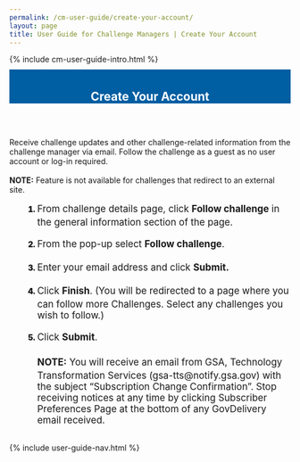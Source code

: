 ```yaml
---
permalink: /cm-user-guide/create-your-account/
layout: page
title: User Guide for Challenge Managers | Create Your Account
---
```

<div class="row">
  <div class="col-sm-12">{% include cm-user-guide-intro.html %}</div>
</div>
<div class="row" style="padding-top: 10px; padding-bottom: 30px;">
  <div class="col-sm-12" style="padding-top: 6px; background-color: #005ea2; color: #ffffff; text-align: center;">
    <h2>Create Your Account</h2>
  </div>
</div>
<div class="row">
  <div class="col-sm-7">
    <p>Receive challenge updates and other challenge-related information from the challenge manager via email.  Follow the challenge as a guest as no user account or log-in required.<br>
      <br>
      <b>NOTE:</b> Feature is not available for challenges that redirect to an external site.</p>
    <ol style="padding-left: 50px;">
      <li style="font-weight:900;"><span style="font-size: 1.06rem; line-height: 1.5; font-weight: 400;">From challenge details page, click <b>Follow challenge</b> in the general information section of the page. </span></li>
      <br>
      <li style="font-weight:900;"><span style="font-size: 1.06rem; line-height: 1.5; font-weight: 400;">From the pop-up select <b>Follow challenge</b>.</span></li><br>
      <li style="font-weight:900;"><span style="font-size: 1.06rem; line-height: 1.5; font-weight: 400;">Enter your email address and click <b>Submit.</b></span></li><br>
      <li style="font-weight:900;"><span style="font-size: 1.06rem; line-height: 1.5; font-weight: 400;">Click <b>Finish</b>. (You will be redirected to a page where you can follow more Challenges. Select any challenges you wish to follow.)</span></li><br>
      <li style="font-weight:900;"><span style="font-size: 1.06rem; line-height: 1.5; font-weight: 400;">Click <b>Submit</b>.<br><br><b>NOTE:</b> You will receive an email from GSA, Technology Transformation Services (gsa-tts@notify.gsa.gov) with the subject “Subscription Change Confirmation”.  Stop receiving notices at any time by clicking Subscriber Preferences Page at the bottom of any GovDelivery email received.</span></li>
    </ol>
  </div>
  <div class="col-sm-1">&nbsp;</div>
  <div class="col-sm-4"> {% include user-guide-nav.html %} </div>
</div>
